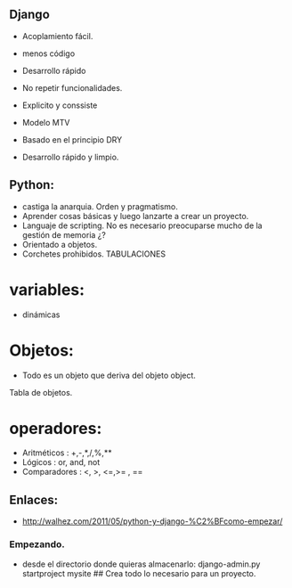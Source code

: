 ## Django

* Acoplamiento fácil.
* menos código
* Desarrollo rápido 
* No repetir funcionalidades.
* Explicito y conssiste

* Modelo MTV
* Basado en el principio DRY
* Desarrollo rápido y limpio.

## Python:

* castiga la anarquia. Orden y pragmatismo.
* Aprender cosas básicas y luego lanzarte a crear un proyecto.
* Languaje de scripting. No es necesario preocuparse mucho de la gestión de memoria ¿?
* Orientado a objetos.
* Corchetes prohibidos. TABULACIONES

# variables:

* dinámicas 

# Objetos:
* Todo es un objeto que deriva del objeto object.

Tabla de objetos.

# operadores:

*  Aritméticos : +,-,*,/,%,**
*  Lógicos : or, and, not
*  Comparadores : <, >, <=,>= , ==


## Enlaces:
* http://walhez.com/2011/05/python-y-django-%C2%BFcomo-empezar/

### Empezando.

* desde el directorio donde quieras almacenarlo:
django-admin.py startproject mysite  ## Crea todo lo necesario para un proyecto.



